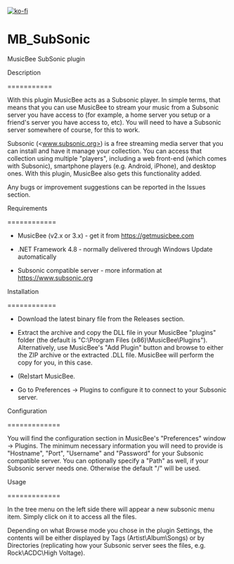 [![ko-fi](https://ko-fi.com/img/githubbutton_sm.svg)](https://ko-fi.com/X8X4FHDY4)

# MB_SubSonic

MusicBee SubSonic plugin

Description

===========

With this plugin MusicBee acts as a Subsonic player.
In simple terms, that means that you can use MusicBee to stream your music from a Subsonic server you have access to (for example, a home server you setup or a friend's server you have access to, etc). You will need to have a Subsonic server somewhere of course, for this to work.

Subsonic (<www.subsonic.org>) is a free streaming media server that you can install and have it manage your collection. You can access that collection using multiple "players", including a web front-end (which comes with Subsonic), smartphone players (e.g. Android, iPhone), and desktop ones. With this plugin, MusicBee also gets this functionality added.

Any bugs or improvement suggestions can be reported in the Issues section.

Requirements

============

- MusicBee (v2.x or 3.x) - get it from <https://getmusicbee.com>

- .NET Framework 4.8 - normally delivered through Windows Update automatically

- Subsonic compatible server - more information at <https://www.subsonic.org>

Installation

============

- Download the latest binary file from the Releases section.

- Extract the archive and copy the DLL file in your MusicBee "plugins" folder (the default is "C:\Program Files (x86)\MusicBee\Plugins\"). Alternatively, use MusicBee's "Add Plugin" button and browse to either the ZIP archive or the extracted .DLL file. MusicBee will perform the copy for you, in this case.

- (Re)start MusicBee.

- Go to Preferences -> Plugins to configure it to connect to your Subsonic server.

Configuration

=============

You will find the configuration section in MusicBee's "Preferences" window -> Plugins.
The minimum necessary information you will need to provide is "Hostname", "Port", "Username" and "Password" for your Subsonic compatible server.
You can optionally specify a "Path" as well, if your Subsonic server needs one. Otherwise the default "/" will be used.

Usage

=============

In the tree menu on the left side there will appear a new subsonic menu item.
Simply click on it to access all the files.

Depending on what Browse mode you chose in the plugin Settings, the contents will be either displayed by Tags (Artist\Album\Songs) or by Directories (replicating how your Subsonic server sees the files, e.g. Rock\ACDC\High Voltage).
